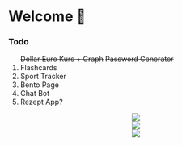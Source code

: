 <h1>Welcome 👋</h1>
<h3>Todo</h3>
<ol>
  <strike>Dollar Euro Kurs + Graph</strike>
  <strike>Password Generator</strike>
  
  <li>Flashcards</li>
  <li>Sport Tracker</li>
  <li>Bento Page</li>
   
  <li>Chat Bot</li>
 
  
  <li>Rezept App?</li>
</ol>
<p align="center">
  <img src="https://skillicons.dev/icons?i=html,css,js"/><br>
  <img src="https://skillicons.dev/icons?i=nodejs,react,npm"/><br>
  <img src="https://skillicons.dev/icons?i=vscode,ps,ai"/>
</p>

